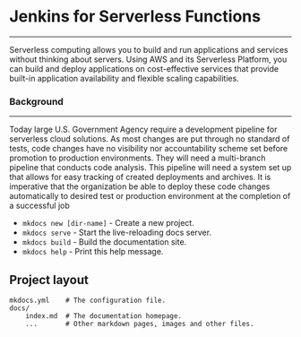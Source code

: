# Jenkins for Serverless Functions
-----

Serverless computing allows you to build and run applications and services without thinking about servers.
Using AWS and its Serverless Platform, you can build and deploy applications on cost-effective services 
that provide built-in application availability and flexible scaling capabilities.

### Background
-----

Today large U.S. Government Agency require a development pipeline for serverless cloud solutions. As most 
changes are put through no standard of tests, code changes have no visibility nor accountability scheme set 
before promotion to production environments. They will need a multi-branch pipeline that conducts code 
analysis. This pipeline will need a system set up that allows for easy tracking of created deployments and 
archives. It is imperative that the organization be able to deploy these code changes automatically to 
desired test or production environment at the completion of a successful job



* `mkdocs new [dir-name]` - Create a new project.
* `mkdocs serve` - Start the live-reloading docs server.
* `mkdocs build` - Build the documentation site.
* `mkdocs help` - Print this help message.

## Project layout

    mkdocs.yml    # The configuration file.
    docs/
        index.md  # The documentation homepage.
        ...       # Other markdown pages, images and other files.
